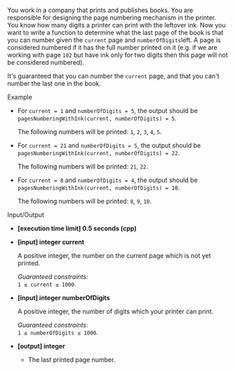 
You work in a company that prints and publishes books. You are responsible for designing the page numbering mechanism in the printer. You know how many digits a printer can print with the leftover ink. Now you want to write a function to determine what the last page of the book is that you can number given the  `current`  page and  `numberOfDigits`left. A page is considered numbered if it has the full number printed on it (e.g. if we are working with page  `102`  but have ink only for two digits then this page will not be considered numbered).

It's guaranteed that you can number the  `current`  page, and that you can't number the last one in the book.

Example

-   For  `current = 1`  and  `numberOfDigits = 5`, the output should be  
    `pagesNumberingWithInk(current, numberOfDigits) = 5`.
    
    The following numbers will be printed:  `1`,  `2`,  `3`,  `4`,  `5`.
    
-   For  `current = 21`  and  `numberOfDigits = 5`, the output should be  
    `pagesNumberingWithInk(current, numberOfDigits) = 22`.
    
    The following numbers will be printed:  `21`,  `22`.
    
-   For  `current = 8`  and  `numberOfDigits = 4`, the output should be  
    `pagesNumberingWithInk(current, numberOfDigits) = 10`.
    
    The following numbers will be printed:  `8`,  `9`,  `10`.
    

Input/Output

-   **[execution time limit] 0.5 seconds (cpp)**
    
-   **[input] integer current**
    
    A positive integer, the number on the current page which is not yet printed.
    
    _Guaranteed constraints:_  
    `1 ≤ current ≤ 1000`.
    
-   **[input] integer numberOfDigits**
    
    A positive integer, the number of digits which your printer can print.
    
    _Guaranteed constraints:_  
    `1 ≤ numberOfDigits ≤ 1000`.
    
-   **[output] integer**
    
    -   The last printed page number.